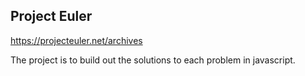 ## Project Euler
https://projecteuler.net/archives

The project is to build out the solutions to each problem
in javascript.
